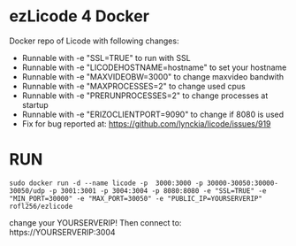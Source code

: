 # ezLicode 4 Docker

Docker repo of Licode with following changes:
 * Runnable with -e "SSL=TRUE" to run with SSL
 * Runnable with -e "LICODEHOSTNAME=hostname" to set your hostname
 * Runnable with -e "MAXVIDEOBW=3000" to change maxvideo bandwith
 * Runnable with -e "MAXPROCESSES=2" to change used cpus
 * Runnable with -e "PRERUNPROCESSES=2" to change processes at startup
 * Runnable with -e "ERIZOCLIENTPORT=9090" to change if 8080 is used
 * Fix for bug reported at: https://github.com/lynckia/licode/issues/919
 
 # RUN
 
 `sudo docker run -d --name licode -p  3000:3000 -p 30000-30050:30000-30050/udp -p 3001:3001 -p 3004:3004 -p 8080:8080 -e "SSL=TRUE" -e "MIN_PORT=30000" -e "MAX_PORT=30050" -e "PUBLIC_IP=YOURSERVERIP" rofl256/ezlicode`
 
 change your YOURSERVERIP!
 Then connect to: https://YOURSERVERIP:3004

